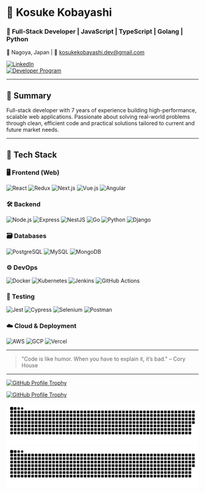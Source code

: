 # 👋 Kosuke Kobayashi

### 🚀 Full-Stack Developer | JavaScript | TypeScript | Golang | Python  
📍 Nagoya, Japan | 📧 kosukekobayashi.dev@gmail.com  

[![LinkedIn](https://img.shields.io/badge/LinkedIn-blue?logo=linkedin&style=flat&logoColor=white)](https://www.linkedin.com/in/kobayashi-kosuke-659865358)  
[![Developer Program](https://img.shields.io/badge/GitHub%20Developer%20Program-Member-7B61FF?style=flat&logo=github)](https://github.com/kodewithme)

---

## 🧠 Summary

Full-stack developer with 7 years of experience building high-performance, scalable web applications. Passionate about solving real-world problems through clean, efficient code and practical solutions tailored to current and future market needs.

---

## 🧰 Tech Stack

### 🖥️ Frontend (Web)
![React](https://img.shields.io/badge/React-20232A?style=flat&logo=react&logoColor=61DAFB)
![Redux](https://img.shields.io/badge/Redux-764ABC?style=flat&logo=redux&logoColor=white)
![Next.js](https://img.shields.io/badge/Next.js-000000?style=flat&logo=nextdotjs)
![Vue.js](https://img.shields.io/badge/Vue.js-35495E?style=flat&logo=vue.js&logoColor=4FC08D)
![Angular](https://img.shields.io/badge/Angular-DD0031?style=flat&logo=angular&logoColor=white)
<!-- ![TailwindCSS](https://img.shields.io/badge/Tailwind_CSS-38B2AC?style=flat&logo=tailwind-css&logoColor=white) -->
<!-- ![Bootstrap](https://img.shields.io/badge/Bootstrap-563D7C?style=flat&logo=bootstrap&logoColor=white) -->
<!-- ![Nuxt.js](https://img.shields.io/badge/Nuxt.js-00C58E?style=flat&logo=nuxt.js&logoColor=white) -->
<!-- ![Svelte](https://img.shields.io/badge/Svelte-FF3E00?style=flat&logo=svelte&logoColor=white) -->
<!-- ![Alpine.js](https://img.shields.io/badge/Alpine.js-8BC0D0?style=flat) -->
<!-- ![Material UI](https://img.shields.io/badge/MUI-007FFF?style=flat&logo=mui&logoColor=white) -->
<!-- ![Chakra UI](https://img.shields.io/badge/Chakra_UI-319795?style=flat&logo=chakraui&logoColor=white) -->
<!-- ![Zustand](https://img.shields.io/badge/Zustand-000000?style=flat) -->
<!-- ![Framer Motion](https://img.shields.io/badge/Framer_Motion-E10098?style=flat&logo=framer&logoColor=white) -->

### 🛠️ Backend
![Node.js](https://img.shields.io/badge/Node.js-339933?style=flat&logo=nodedotjs&logoColor=white)
![Express](https://img.shields.io/badge/Express-000000?style=flat&logo=express&logoColor=white)
![NestJS](https://img.shields.io/badge/NestJS-E0234E?style=flat&logo=nestjs&logoColor=white)
![Go](https://img.shields.io/badge/Go-00ADD8?style=flat&logo=go&logoColor=white)
![Python](https://img.shields.io/badge/Python-3776AB?style=flat&logo=python&logoColor=white)
![Django](https://img.shields.io/badge/Django-092E20?style=flat&logo=django&logoColor=white)
<!-- ![FastAPI](https://img.shields.io/badge/FastAPI-009688?style=flat&logo=fastapi&logoColor=white)
![Flask](https://img.shields.io/badge/Flask-000000?style=flat&logo=flask&logoColor=white)
![Fiber](https://img.shields.io/badge/Fiber-00ADD8?style=flat)
![Gin](https://img.shields.io/badge/Gin-00ADD8?style=flat) -->
<!-- ![PHP](https://img.shields.io/badge/PHP-777BB4?style=flat&logo=php&logoColor=white) -->
<!-- ![Laravel](https://img.shields.io/badge/Laravel-FF2D20?style=flat&logo=laravel&logoColor=white) -->
<!-- ![Symfony](https://img.shields.io/badge/Symfony-000000?style=flat&logo=symfony&logoColor=white) -->
<!-- ![Java](https://img.shields.io/badge/Java-007396?style=flat&logo=java&logoColor=white) -->
<!-- ![Spring Boot](https://img.shields.io/badge/Spring_Boot-6DB33F?style=flat&logo=springboot&logoColor=white) -->
<!-- ![.NET](https://img.shields.io/badge/.NET-512BD4?style=flat&logo=dotnet&logoColor=white) -->
<!-- ![Blazor](https://img.shields.io/badge/Blazor-512BD4?style=flat&logo=blazor&logoColor=white) -->
<!-- ![Ruby on Rails](https://img.shields.io/badge/Ruby_on_Rails-CC0000?style=flat&logo=rubyonrails&logoColor=white) -->

<!-- ### 📱 Mobile
![React Native](https://img.shields.io/badge/React_Native-20232A?style=flat&logo=react&logoColor=61DAFB)
![Flutter](https://img.shields.io/badge/Flutter-02569B?style=flat&logo=flutter&logoColor=white)
![Swift](https://img.shields.io/badge/Swift-FA7343?style=flat&logo=swift&logoColor=white)
![Kotlin](https://img.shields.io/badge/Kotlin-0095D5?style=flat&logo=kotlin&logoColor=white)
![Ionic](https://img.shields.io/badge/Ionic-3880FF?style=flat&logo=ionic&logoColor=white) -->

### 🗃️ Databases
![PostgreSQL](https://img.shields.io/badge/PostgreSQL-4169E1?style=flat&logo=postgresql&logoColor=white)
![MySQL](https://img.shields.io/badge/MySQL-4479A1?style=flat&logo=mysql&logoColor=white)
![MongoDB](https://img.shields.io/badge/MongoDB-47A248?style=flat&logo=mongodb&logoColor=white)
<!-- ![MariaDB](https://img.shields.io/badge/MariaDB-003545?style=flat&logo=mariadb&logoColor=white)
![SQLite](https://img.shields.io/badge/SQLite-003B57?style=flat&logo=sqlite&logoColor=white) -->
<!-- ![Firebase](https://img.shields.io/badge/Firebase-FFCA28?style=flat&logo=firebase&logoColor=black)
![Redis](https://img.shields.io/badge/Redis-DC382D?style=flat&logo=redis&logoColor=white)
![Neo4j](https://img.shields.io/badge/Neo4j-008CC1?style=flat&logo=neo4j&logoColor=white)
![ElasticSearch](https://img.shields.io/badge/Elastic_Search-005571?style=flat&logo=elasticsearch&logoColor=white) -->

### ⚙️ DevOps
![Docker](https://img.shields.io/badge/Docker-2496ED?style=flat&logo=docker&logoColor=white)
![Kubernetes](https://img.shields.io/badge/Kubernetes-326CE5?style=flat&logo=kubernetes&logoColor=white)
![Jenkins](https://img.shields.io/badge/Jenkins-D24939?style=flat&logo=jenkins&logoColor=white)
![GitHub Actions](https://img.shields.io/badge/GitHub_Actions-2088FF?style=flat&logo=githubactions&logoColor=white)
<!-- ![Terraform](https://img.shields.io/badge/Terraform-7B42BC?style=flat&logo=terraform&logoColor=white)
![Ansible](https://img.shields.io/badge/Ansible-EE0000?style=flat&logo=ansible&logoColor=white) -->
<!-- ![Nginx](https://img.shields.io/badge/Nginx-009639?style=flat&logo=nginx&logoColor=white)
![Apache](https://img.shields.io/badge/Apache-D22128?style=flat&logo=apache&logoColor=white) -->

### 🧪 Testing
![Jest](https://img.shields.io/badge/Jest-C21325?style=flat&logo=jest&logoColor=white)
![Cypress](https://img.shields.io/badge/Cypress-17202C?style=flat&logo=cypress&logoColor=white)
![Selenium](https://img.shields.io/badge/Selenium-43B02A?style=flat&logo=selenium&logoColor=white)
![Postman](https://img.shields.io/badge/Postman-FF6C37?style=flat&logo=postman&logoColor=white)
<!-- ![Playwright](https://img.shields.io/badge/Playwright-45BA62?style=flat&logo=playwright&logoColor=white) -->
<!-- ![Mocha](https://img.shields.io/badge/Mocha-8D6748?style=flat&logo=mocha&logoColor=white)
![Chai](https://img.shields.io/badge/Chai-A30701?style=flat) -->

<!-- ### 🔐 Security
![JWT](https://img.shields.io/badge/JWT-000000?style=flat&logo=jsonwebtokens&logoColor=white)
![OAuth2](https://img.shields.io/badge/OAuth2-2F2F2F?style=flat)
![CORS](https://img.shields.io/badge/CORS-FF6C37?style=flat)
![OWASP](https://img.shields.io/badge/OWASP-000000?style=flat&logo=owasp&logoColor=white)
![HTTPS](https://img.shields.io/badge/HTTPS-0078D4?style=flat)
![CSRF](https://img.shields.io/badge/CSRF_Prevention-6A0DAD?style=flat) -->

### ☁️ Cloud & Deployment
![AWS](https://img.shields.io/badge/AWS-232F3E?style=flat&logo=amazonaws&logoColor=white)
![GCP](https://img.shields.io/badge/GCP-4285F4?style=flat&logo=googlecloud&logoColor=white)
![Vercel](https://img.shields.io/badge/Vercel-000000?style=flat&logo=vercel&logoColor=white)
<!-- ![Azure](https://img.shields.io/badge/Azure-0078D4?style=flat&logo=microsoftazure&logoColor=white) -->
<!-- ![Netlify](https://img.shields.io/badge/Netlify-00C7B7?style=flat&logo=netlify&logoColor=white) -->
<!-- ![DigitalOcean](https://img.shields.io/badge/DigitalOcean-0080FF?style=flat&logo=digitalocean&logoColor=white) -->
<!-- ![Heroku](https://img.shields.io/badge/Heroku-430098?style=flat&logo=heroku&logoColor=white) -->

<!-- ### 🧠 Web3 & AI
![Solidity](https://img.shields.io/badge/Solidity-363636?style=flat&logo=solidity&logoColor=white)
![Ethers.js](https://img.shields.io/badge/Ethers.js-4E5EE4?style=flat)
![Web3.js](https://img.shields.io/badge/Web3.js-F16822?style=flat)
![Hardhat](https://img.shields.io/badge/Hardhat-FFC107?style=flat)
![OpenAI](https://img.shields.io/badge/OpenAI-412991?style=flat&logo=openai&logoColor=white)
![LangChain](https://img.shields.io/badge/LangChain-000000?style=flat)
![Hugging Face](https://img.shields.io/badge/Hugging%20Face-FFD21F?style=flat&logo=huggingface&logoColor=black)
![TensorFlow](https://img.shields.io/badge/TensorFlow-FF6F00?style=flat&logo=tensorflow&logoColor=white)
![PyTorch](https://img.shields.io/badge/PyTorch-EE4C2C?style=flat&logo=pytorch&logoColor=white) -->

---

> "Code is like humor. When you have to explain it, it’s bad." – Cory House

---

[![GitHub Profile Trophy](https://github-profile-trophy.vercel.app/?username=ZxBing0066&title=-Reviews)](https://github-profile-trophy.vercel.app/?username=ZxBing0066&title=-Reviews#gh-light-mode-only)

[![GitHub Profile Trophy](https://github-profile-trophy.vercel.app/?username=ZxBing0066&title=-Reviews&theme=onedark)](https://github-profile-trophy.vercel.app/?username=ZxBing0066&title=-Reviews&theme=onedark#gh-dark-mode-only)

![GitHub Snake Light](https://raw.githubusercontent.com/zxbing0066/zxbing0066/output/github-contribution-grid-snake.svg#gh-light-mode-only)
![GitHub Snake Dark](https://raw.githubusercontent.com/zxbing0066/zxbing0066/output/github-contribution-grid-snake-dark.svg#gh-dark-mode-only)